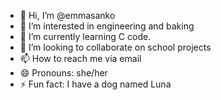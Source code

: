 - 👋 Hi, I’m @emmasanko
- 👀 I’m interested in engineering and baking
- 🌱 I’m currently learning C code.
- 💞️ I’m looking to collaborate on school projects
- 📫 How to reach me via email
- 😄 Pronouns: she/her
- ⚡ Fun fact: I have a dog named Luna

<!---
emmasanko/emmasanko is a ✨ special ✨ repository because its `README.md` (this file) appears on your GitHub profile.
You can click the Preview link to take a look at your changes.
--->
